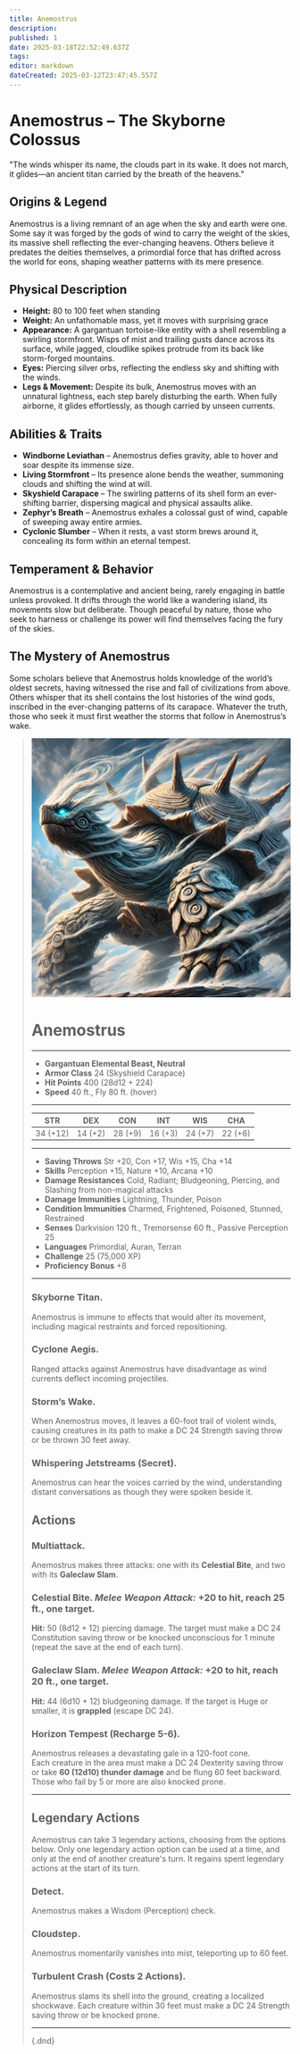 ```yaml
---
title: Anemostrus
description: 
published: 1
date: 2025-03-18T22:52:49.637Z
tags: 
editor: markdown
dateCreated: 2025-03-12T23:47:45.557Z
---
```


# Anemostrus – The Skyborne Colossus  
"The winds whisper its name, the clouds part in its wake. It does not march, it glides—an ancient titan carried by the breath of the heavens."

## Origins & Legend  
Anemostrus is a living remnant of an age when the sky and earth were one. Some say it was forged by the gods of wind to carry the weight of the skies, its massive shell reflecting the ever-changing heavens. Others believe it predates the deities themselves, a primordial force that has drifted across the world for eons, shaping weather patterns with its mere presence.

## Physical Description  
- **Height:** 80 to 100 feet when standing  
- **Weight:** An unfathomable mass, yet it moves with surprising grace  
- **Appearance:** A gargantuan tortoise-like entity with a shell resembling a swirling stormfront. Wisps of mist and trailing gusts dance across its surface, while jagged, cloudlike spikes protrude from its back like storm-forged mountains.  
- **Eyes:** Piercing silver orbs, reflecting the endless sky and shifting with the winds.  
- **Legs & Movement:** Despite its bulk, Anemostrus moves with an unnatural lightness, each step barely disturbing the earth. When fully airborne, it glides effortlessly, as though carried by unseen currents.  

## Abilities & Traits  
- **Windborne Leviathan** – Anemostrus defies gravity, able to hover and soar despite its immense size.  
- **Living Stormfront** – Its presence alone bends the weather, summoning clouds and shifting the wind at will.  
- **Skyshield Carapace** – The swirling patterns of its shell form an ever-shifting barrier, dispersing magical and physical assaults alike.  
- **Zephyr’s Breath** – Anemostrus exhales a colossal gust of wind, capable of sweeping away entire armies.  
- **Cyclonic Slumber** – When it rests, a vast storm brews around it, concealing its form within an eternal tempest.  

## Temperament & Behavior  
Anemostrus is a contemplative and ancient being, rarely engaging in battle unless provoked. It drifts through the world like a wandering island, its movements slow but deliberate. Though peaceful by nature, those who seek to harness or challenge its power will find themselves facing the fury of the skies.

## The Mystery of Anemostrus  
Some scholars believe that Anemostrus holds knowledge of the world’s oldest secrets, having witnessed the rise and fall of civilizations from above. Others whisper that its shell contains the lost histories of the wind gods, inscribed in the ever-changing patterns of its carapace. Whatever the truth, those who seek it must first weather the storms that follow in Anemostrus’s wake.

> ![anemostrus.webp](/characters/anemostrus.webp)
># Anemostrus  
>---  
>- **Gargantuan Elemental Beast, Neutral**  
>- **Armor Class** 24 (Skyshield Carapace)  
>- **Hit Points** 400 (28d12 + 224)  
>- **Speed** 40 ft., Fly 80 ft. (hover)  
>---  
>|STR|DEX|CON|INT|WIS|CHA|  
>|---|---|---|---|---|---|  
>|34 (+12)|14 (+2)|28 (+9)|16 (+3)|24 (+7)|22 (+6)|  
>---  
>- **Saving Throws** Str +20, Con +17, Wis +15, Cha +14  
>- **Skills** Perception +15, Nature +10, Arcana +10  
>- **Damage Resistances** Cold, Radiant; Bludgeoning, Piercing, and Slashing from non-magical attacks  
>- **Damage Immunities** Lightning, Thunder, Poison  
>- **Condition Immunities** Charmed, Frightened, Poisoned, Stunned, Restrained  
>- **Senses** Darkvision 120 ft., Tremorsense 60 ft., Passive Perception 25  
>- **Languages** Primordial, Auran, Terran  
>- **Challenge** 25 (75,000 XP)  
>- **Proficiency Bonus** +8  
>---  
>
>### **Skyborne Titan.**  
>Anemostrus is immune to effects that would alter its movement, including magical restraints and forced repositioning.  
>
>### **Cyclone Aegis.**  
>Ranged attacks against Anemostrus have disadvantage as wind currents deflect incoming projectiles.  
>
>### **Storm’s Wake.**  
>When Anemostrus moves, it leaves a 60-foot trail of violent winds, causing creatures in its path to make a DC 24 Strength saving throw or be thrown 30 feet away.  
>
>### **Whispering Jetstreams (Secret).**  
>Anemostrus can hear the voices carried by the wind, understanding distant conversations as though they were spoken beside it.  
>
>## **Actions**  
>### **Multiattack.**  
>Anemostrus makes three attacks: one with its **Celestial Bite**, and two with its **Galeclaw Slam**.  
>
>### **Celestial Bite.** *Melee Weapon Attack:* +20 to hit, reach 25 ft., one target.  
>**Hit:** 50 (8d12 + 12) piercing damage. The target must make a DC 24 Constitution saving throw or be knocked unconscious for 1 minute (repeat the save at the end of each turn).  
>
>### **Galeclaw Slam.** *Melee Weapon Attack:* +20 to hit, reach 20 ft., one target.  
>**Hit:** 44 (6d10 + 12) bludgeoning damage. If the target is Huge or smaller, it is **grappled** (escape DC 24).  
>
>### **Horizon Tempest (Recharge 5-6).**  
>Anemostrus releases a devastating gale in a 120-foot cone.  
>Each creature in the area must make a DC 24 Dexterity saving throw or take **60 (12d10) thunder damage** and be flung 60 feet backward. Those who fail by 5 or more are also knocked prone.  
>
>---
>
>## **Legendary Actions**  
>Anemostrus can take 3 legendary actions, choosing from the options below. Only one legendary action option can be used at a time, and only at the end of another creature's turn. It regains spent legendary actions at the start of its turn.  
>
>### **Detect.**  
>Anemostrus makes a Wisdom (Perception) check.  
>
>### **Cloudstep.**  
>Anemostrus momentarily vanishes into mist, teleporting up to 60 feet.  
>
>### **Turbulent Crash (Costs 2 Actions).**  
>Anemostrus slams its shell into the ground, creating a localized shockwave. Each creature within 30 feet must make a DC 24 Strength saving throw or be knocked prone.  
>
>---
>
>{.dnd}
